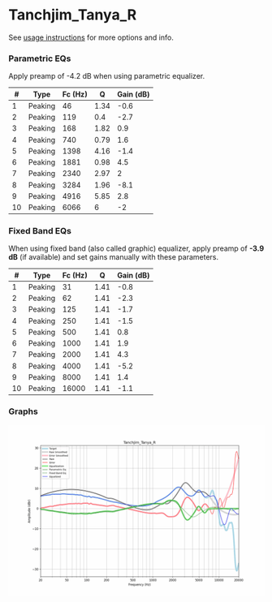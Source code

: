 # Tanchjim_Tanya_R
See [usage instructions](https://github.com/jaakkopasanen/AutoEq#usage) for more options and info.

### Parametric EQs
Apply preamp of -4.2 dB when using parametric equalizer.

|   # | Type    |   Fc (Hz) |    Q |   Gain (dB) |
|-----|---------|-----------|------|-------------|
|   1 | Peaking |        46 | 1.34 |        -0.6 |
|   2 | Peaking |       119 | 0.4  |        -2.7 |
|   3 | Peaking |       168 | 1.82 |         0.9 |
|   4 | Peaking |       740 | 0.79 |         1.6 |
|   5 | Peaking |      1398 | 4.16 |        -1.4 |
|   6 | Peaking |      1881 | 0.98 |         4.5 |
|   7 | Peaking |      2340 | 2.97 |         2   |
|   8 | Peaking |      3284 | 1.96 |        -8.1 |
|   9 | Peaking |      4916 | 5.85 |         2.8 |
|  10 | Peaking |      6066 | 6    |        -2   |

### Fixed Band EQs
When using fixed band (also called graphic) equalizer, apply preamp of **-3.9 dB** (if available) and set gains manually with these parameters.

|   # | Type    |   Fc (Hz) |    Q |   Gain (dB) |
|-----|---------|-----------|------|-------------|
|   1 | Peaking |        31 | 1.41 |        -0.8 |
|   2 | Peaking |        62 | 1.41 |        -2.3 |
|   3 | Peaking |       125 | 1.41 |        -1.7 |
|   4 | Peaking |       250 | 1.41 |        -1.5 |
|   5 | Peaking |       500 | 1.41 |         0.8 |
|   6 | Peaking |      1000 | 1.41 |         1.9 |
|   7 | Peaking |      2000 | 1.41 |         4.3 |
|   8 | Peaking |      4000 | 1.41 |        -5.2 |
|   9 | Peaking |      8000 | 1.41 |         1.4 |
|  10 | Peaking |     16000 | 1.41 |        -1.1 |

### Graphs
![](./Tanchjim_Tanya_R.png)
